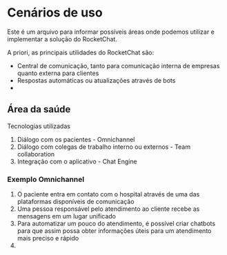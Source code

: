 # Cenários de uso

Este é um arquivo para informar possíveis áreas onde podemos utilizar e implementar a solução do RocketChat.

A priori, as principais utilidades do RocketChat são:

- Central de comunicação, tanto para comunicação interna de empresas quanto externa para clientes
- Respostas automáticas ou atualizações através de bots
- 

## Área da saúde

Tecnologias utilizadas

1. Diálogo com os pacientes - Omnichannel
2. Diálogo com colegas de trabalho interno ou externos - Team collaboration
3. Integração com o aplicativo - Chat Engine

### Exemplo Omnichannel

1. O paciente entra em contato com o hospital através de uma das plataformas disponíveis de comunicação
2. Uma pessoa responsável pelo atendimento ao cliente recebe as mensagens em um lugar unificado
3. Para automatizar um pouco do atendimento, é possível criar chatbots para que assim possa obter informações úteis para um atendimento mais preciso e rápido
4. 
<!--stackedit_data:
eyJoaXN0b3J5IjpbLTEyMjE1NTU3NTcsLTgwMzcwMzk2MywtND
A0ODQ1Mzk3LDkzNDExODg4NywxMDU4MTMyNTA0XX0=
-->